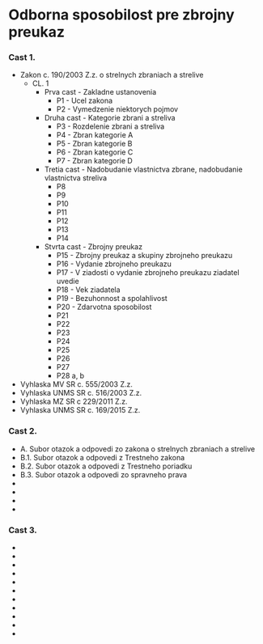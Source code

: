 
Odborna sposobilost pre zbrojny preukaz
======

### Cast 1.
  * Zakon c. 190/2003 Z.z. o strelnych zbraniach a strelive
    * CL. 1
      * Prva cast - Zakladne ustanovenia
        * P1 - Ucel zakona
        * P2 - Vymedzenie niektorych pojmov
      * Druha cast - Kategorie zbrani a streliva
        * P3 - Rozdelenie zbrani a streliva
        * P4 - Zbran kategorie A
        * P5 - Zbran kategorie B
        * P6 - Zbran kategorie C
        * P7 - Zbran kategorie D
      * Tretia cast - Nadobudanie vlastnictva zbrane, nadobudanie vlastnictva streliva
        * P8 
        * P9
        * P10
        * P11
        * P12
        * P13
        * P14
      * Stvrta cast - Zbrojny preukaz
        * P15 - Zbrojny preukaz a skupiny zbrojneho preukazu
        * P16 - Vydanie zbrojneho preukazu
        * P17 - V ziadosti o vydanie zbrojneho preukazu ziadatel uvedie
        * P18 - Vek ziadatela
        * P19 - Bezuhonnost a spolahlivost 
        * P20 - Zdarvotna sposobilost
        * P21
        * P22
        * P23
        * P24
        * P25
        * P26
        * P27
        * P28 a, b
  * Vyhlaska MV SR c. 555/2003 Z.z.
  * Vyhlaska UNMS SR c. 516/2003 Z.z.
  * Vyhlaska MZ SR c 229/2011 Z.z.
  * Vyhlaska UNMS SR c. 169/2015 Z.z.
  
### Cast 2.
  * A. Subor otazok a odpovedi zo zakona o strelnych zbraniach a strelive
  * B.1. Subor otazok a odpovedi z Trestneho zakona
  * B.2. Subor otazok a odpovedi z Trestneho poriadku 
  * B.3. Subor otazok a odpovedi zo spravneho prava
  *
  *
  *
  *

### Cast 3.
  *
  *
  *
  *
  *
  *
  *
  *
  *
  *
  *
